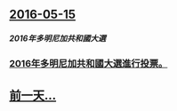 ## [2016-05-15](/zh/news/2016/05/15/index.md)

##### 2016年多明尼加共和國大選
### [2016年多明尼加共和國大選進行投票。 ](/zh/news/2016/05/15/2016年多明尼加共和國大選進行投票.md)
## [前一天...](/zh/news/2016/05/14/index.md)

